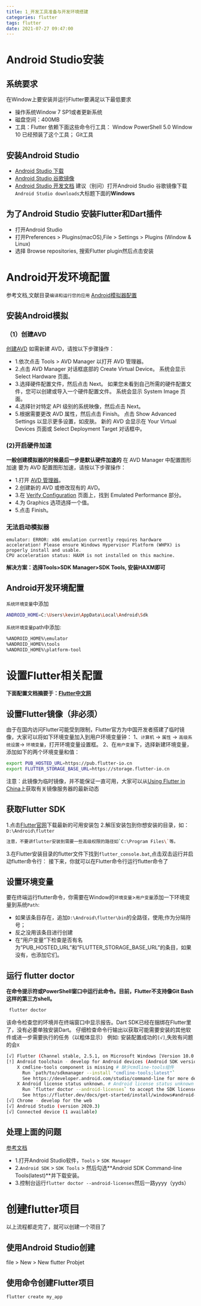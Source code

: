 ```yaml
---
title: 1_开发工具准备与开发环境搭建
categories: flutter
tags: flutter
date: 2021-07-27 09:47:00
---
```


# Android Studio安装

## 系统要求
在Window上要安装并运行Flutter要满足以下最低要求
* 操作系统Window 7 SP1或者更新系统
* 磁盘空间：400MB
* 工具：Flutter 依赖下面这些命令行工具：
    Window PowerShell 5.0 Window 10 已经预装了这个工具；
    Git工具 

## 安装Android Studio
* [Android Studio 下载](https://developer.android.com/studio)
* [Android Studio 谷歌镜像](https://developer.android.google.cn/studio)
* [Android Studio 开发文档](https://developer.android.google.cn/studio/intro)
建议（别问）打开Android Studio 谷歌镜像下载`Android Studio downloads`大标题下面的**Windows**

## 为了Android Studio 安装Flutter和Dart插件
* 打开Android Studio
* 打开Preferences > Plugins(macOS),File > Settings > Plugins (Window & Linux)
* 选择 Browse repositories, 搜索Flutter plugin然后点击安装

# Android开发环境配置
参考文档,文献目录`编译和运行您的应用`
[Android模拟器配置](https://developer.android.google.cn/studio/run)

## 安装Android模拟
### （1）创建AVD
[创建AVD](https://developer.android.google.cn/studio/run/managing-avds#createavd)
如需新建 AVD，请按以下步骤操作：
* 1.依次点击 Tools > AVD Manager 以打开 AVD 管理器。
* 2.点击 AVD Manager 对话框底部的 Create Virtual Device。
    系统会显示 Select Hardware 页面。
* 3.选择硬件配置文件，然后点击 Next。
    如果您未看到自己所需的硬件配置文件，您可以创建或导入一个硬件配置文件。
    系统会显示 System Image 页面。
* 4.选择针对特定 API 级别的系统映像，然后点击 Next。
* 5.根据需要更改 AVD 属性，然后点击 Finish。
    点击 Show Advanced Settings 以显示更多设置，如皮肤。
    新的 AVD 会显示在 Your Virtual Devices 页面或 Select Deployment Target 对话框中。

### (2)开启硬件加速
**一般创建模拟器的时候最后一步是默认硬件加速的**
在 AVD Manager 中配置图形加速
要为 AVD 配置图形加速，请按以下步骤操作：
* 1.打开 [AVD 管理器](https://developer.android.google.cn/studio/run/managing-avds#viewing)。
* 2.创建新的 AVD 或修改现有的 AVD。
* 3.在 [Verify Configuration](https://developer.android.google.cn/studio/run/managing-avds#verifyconfigpage) 页面上，找到 Emulated Performance 部分。
* 4.为 Graphics 选项选择一个值。
* 5.点击 Finish。

### 无法启动模拟器
```base
emulator: ERROR: x86 emulation currently requires hardware acceleration! Please ensure Windows Hypervisor Platform (WHPX) is properly install and usable.
CPU acceleration status: HAXM is not installed on this machine.
```
**解决方案：选择Tools>SDK Manager>SDK Tools, 安装HAXM即可**

## Android开发环境配置

`系统环境变量`中添加

```bash
ANDROID_HOME=C:\Users\kevin\AppData\Local\Android\Sdk
```

`系统环境变量`path中添加:
```bash
%ANDROID_HOME%\emulator
%ANDROID_HOME%\tools
%ANDROID_HOME%\platform-tool
```


# 设置Flutter相关配置

**下面配置文档摘要于：[Flutter中文网](https://flutterchina.club/setup-windows/)**
## 设置Flutter镜像（非必须）
由于在国内访问Flutter可能受到限制，Flutter官方为中国开发者搭建了临时镜像，大家可以将如下环境变量加入到用户环境变量钟：
1、`计算机` -> `属性` -> `高级系统设置`-> `环境变量`，打开环境变量设置框。
2、在`用户变量`下，选择新建环境变量，添加如下的两个环境变量和值：
```bash
export PUB_HOSTED_URL=https://pub.flutter-io.cn
export FLUTTER_STORAGE_BASE_URL=https://storage.flutter-io.cn
```
注意：此镜像为临时镜像，并不能保证一直可用，大家可以从[Using Flutter in China](https://flutter.dev/community/china)上获取有关镜像服务器的最新动态


## 获取Flutter SDK
1.点击[Flutter官网](https://flutter.dev/docs/development/tools/sdk/releases#windows)下载最新的可用安装包
2.解压安装包到你想安装的目录，如：`D:\Android\flutter`
```bash
注意，不要讲flutter安装到需要一些高级权限的路径如`C:\Program Files\`等。
```
3.在Flutter安装目录的flutter文件下找到`flutter_console.bat`,点击双击运行并启动flutter命令行：
接下来，你就可以在Flutter命令行运行flutter命令了

## 设置环境变量
要在终端运行flutter命令，你需要在Window的`环境变量`>`用户变量`添加一下环境变量到系统`Path`:
* 如果该条目存在，追加`D:\Android\flutter\bin`的全路径，使用;作为分隔符号；
* 反之没用该条目进行创建
* 在“用户变量”下检查是否有名为”PUB_HOSTED_URL”和”FLUTTER_STORAGE_BASE_URL”的条目，如果没有，也添加它们。

## 运行 flutter doctor
**在命令提示符或PowerShell窗口中运行此命令。目前，Flutter不支持像Git Bash这样的第三方shell。**
```bash
 flutter doctor
```
该命令检查您的环境并在终端窗口中显示报告。Dart SDK已经在捆绑在Flutter里了，没有必要单独安装Dart。 仔细检查命令行输出以获取可能需要安装的其他软件或进一步需要执行的任务（以粗体显示）
例如: 安装配置成功的`[√]`,失败有问题的会`X`
```bash
[√] Flutter (Channel stable, 2.5.1, on Microsoft Windows [Version 10.0.19041.1237], locale zh-CN)
[!] Android toolchain - develop for Android devices (Android SDK version 31.0.0)
    X cmdline-tools component is missing # 缺少cmdline-tools组件
      Run `path/to/sdkmanager --install "cmdline-tools;latest"`
      See https://developer.android.com/studio/command-line for more details.
    X Android license status unknown. # Android license status unknown
      Run `flutter doctor --android-licenses` to accept the SDK licenses.
      See https://flutter.dev/docs/get-started/install/windows#android-setup for more details.
[√] Chrome - develop for the web
[√] Android Studio (version 2020.3)
[√] Connected device (1 available)
```
## 处理上面的问题
[参考文档](https://flutter-examples.com/flutter-command-line-tools-component-is-missing/?utm_source=rss&utm_medium=rss&utm_campaign=flutter-command-line-tools-component-is-missing)
* 1.打开Android Studio软件，`Tools` > `SDK Manager`
* 2.`Android SDK` > `SDK Tools` > 然后勾选**Android SDK Command-line Tools(latest)**并下载安装。
* 3.控制台运行`flutter doctor --android-licenses`然后一路yyyy（yyds）

# 创建flutter项目
以上流程都走完了，就可以创建一个项目了
## 使用Android Studio创建
file > New > New flutter Probjet
## 使用命令创建Flutter项目
```bash
flutter create my_app
```